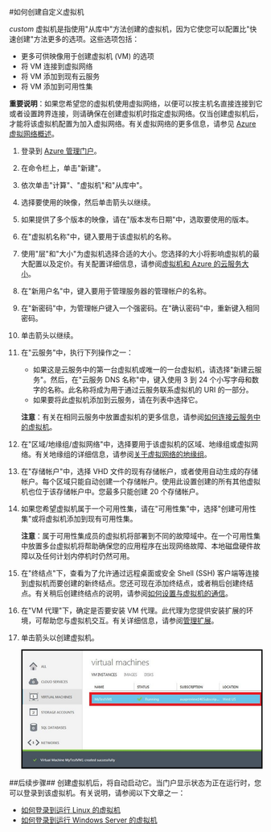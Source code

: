 <properties authors="kathydav" editor="tysonn" manager="jeffreyg" />
<tags ms.service=""
    ms.date="10/09/2014"
    wacn.date="04/11/2015"
    />

#如何创建自定义虚拟机

 *custom* 虚拟机是指使用"从库中"方法创建的虚拟机，因为它使您可以配置比"快速创建"方法更多的选项。这些选项包括：

- 更多可供映像用于创建虚拟机 (VM) 的选项
- 将 VM 连接到虚拟网络 
- 将 VM 添加到现有云服务 
- 将 VM 添加到可用性集

**重要说明**：如果您希望您的虚拟机使用虚拟网络，以便可以按主机名直接连接到它或者设置跨界连接，则请确保在创建虚拟机时指定虚拟网络。仅当创建虚拟机后，才能将该虚拟机配置为加入虚拟网络。有关虚拟网络的更多信息，请参见 [Azure 虚拟网络概述](http://msdn.microsoft.com/library/azure/jj156007.aspx)。

1. 登录到 [Azure 管理门户](http://manage.windowsazure.cn)。

2. 在命令栏上，单击"新建"。

3. 依次单击"计算"、"虚拟机"和"从库中"。

4. 选择要使用的映像，然后单击箭头以继续。

5. 如果提供了多个版本的映像，请在"版本发布日期"中，选取要使用的版本。 

6. 在"虚拟机名称"中，键入要用于该虚拟机的名称。

7. 使用"层"和"大小"为虚拟机选择合适的大小。您选择的大小将影响虚拟机的最大配置以及定价。有关配置详细信息，请参阅[虚拟机和 Azure 的云服务大小](http://msdn.microsoft.com/library/azure/dn197896.aspx)。

8. 在"新用户名"中，键入要用于管理服务器的管理帐户的名称。 

9. 在"新密码"中，为管理帐户键入一个强密码。在"确认密码"中，重新键入相同密码。

10. 单击箭头以继续。

11. 在"云服务"中，执行下列操作之一：
	
	- 如果这是云服务中的第一台虚拟机或唯一的一台虚拟机，请选择"新建云服务"。然后，在"云服务 DNS 名称"中，键入使用 3 到 24 个小写字母和数字的名称。此名称将成为用于通过云服务联系虚拟机的 URI 的一部分。
	- 如果要将此虚拟机添加到云服务，请在列表中选择它。

	**注意**：有关在相同云服务中放置虚拟机的更多信息，请参阅[如何连接云服务中的虚拟机](/manage/windows/how-to-guides/connect-to-a-cloud-service/)。

12. 在"区域/地缘组/虚拟网络"中，选择要用于该虚拟机的区域、地缘组或虚拟网络。有关地缘组的详细信息，请参阅[关于虚拟网络的地缘组](http://msdn.microsoft.com/zh-cn/library/azure/jj156085.aspx)。

13. 在"存储帐户"中，选择 VHD 文件的现有存储帐户，或者使用自动生成的存储帐户。每个区域只能自动创建一个存储帐户。使用此设置创建的所有其他虚拟机也位于该存储帐户中。您最多只能创建 20 个存储帐户。

14. 如果您希望虚拟机属于一个可用性集，请在"可用性集"中，选择"创建可用性集"或将虚拟机添加到现有可用性集。 

	**注意**：属于可用性集成员的虚拟机将部署到不同的故障域中。在一个可用性集中放置多台虚拟机将帮助确保您的应用程序在出现网络故障、本地磁盘硬件故障以及任何计划内停机时仍然可用。

15.  在"终结点"下，查看为了允许通过远程桌面或安全 Shell (SSH) 客户端等连接到虚拟机而要创建的新终结点。您还可现在添加终结点，或者稍后创建终结点。有关稍后创建终结点的说明，请参阅[如何设置与虚拟机的通信](/zh-cn/documentation/articles/virtual-machines-set-up-endpoints/)。 

16.  在"VM 代理"下，确定是否要安装 VM 代理。此代理为您提供安装扩展的环境，可帮助您与虚拟机交互。有关详细信息，请参阅[管理扩展](http://msdn.microsoft.com/zh-cn/library/dn606311.aspx)。

17. 单击箭头以创建虚拟机。


	![成功创建自定义虚拟机](./media/howto-custom-create-vm/VMSuccessWindows.png)

##后续步骤##
创建虚拟机后，将自动启动它。当门户显示状态为正在运行时，您可以登录到该虚拟机。有关说明，请参阅以下文章之一：

- [如何登录到运行 Linux 的虚拟机](../virtual-machines-linux-how-to-log-on)
- [如何登录到运行 Windows Server 的虚拟机](../virtual-machines-log-on-windows-server)


<!--HONumber=41-->
